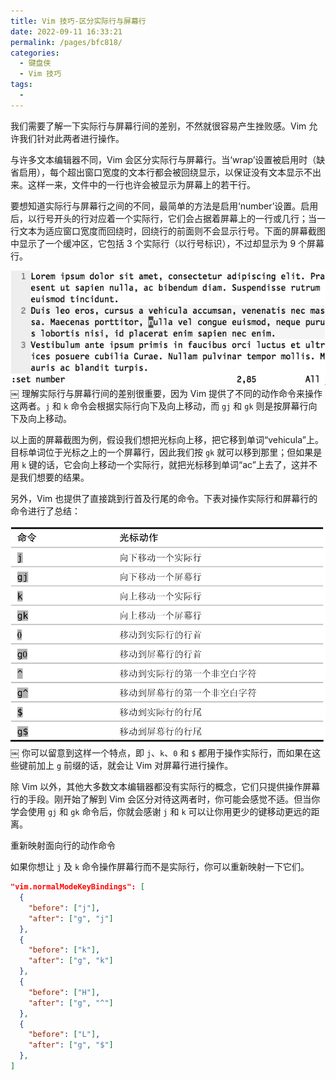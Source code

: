 ```yaml
---
title: Vim 技巧-区分实际行与屏幕行
date: 2022-09-11 16:33:21
permalink: /pages/bfc818/
categories:
  - 键盘侠
  - Vim 技巧
tags:
  -
---
```


我们需要了解一下实际行与屏幕行间的差别，不然就很容易产生挫败感。Vim 允许我们针对此两者进行操作。

与许多文本编辑器不同，Vim 会区分实际行与屏幕行。当‘wrap’设置被启用时（缺省启用），每个超出窗口宽度的文本行都会被回绕显示，以保证没有文本显示不出来。这样一来，文件中的一行也许会被显示为屏幕上的若干行。

要想知道实际行与屏幕行之间的不同，最简单的方法是启用‘number’设置。启用后，以行号开头的行对应着一个实际行，它们会占据着屏幕上的一行或几行；当一行文本为适应窗口宽度而回绕时，回绕行的前面则不会显示行号。下面的屏幕截图中显示了一个缓冲区，它包括 3 个实际行（以行号标识），不过却显示为 9 个屏幕行。

![](../../.vuepress/public/img/vim/083.jpg)
￼
理解实际行与屏幕行间的差别很重要，因为 Vim 提供了不同的动作命令来操作这两者。`j` 和 `k` 命令会根据实际行向下及向上移动，而 `gj` 和 `gk` 则是按屏幕行向下及向上移动。

以上面的屏幕截图为例，假设我们想把光标向上移，把它移到单词“vehicula”上。目标单词位于光标之上的一个屏幕行，因此我们按 `gk` 就可以移到那里；但如果是用 `k` 键的话，它会向上移动一个实际行，就把光标移到单词“ac”上去了，这并不是我们想要的结果。

另外，Vim 也提供了直接跳到行首及行尾的命令。下表对操作实际行和屏幕行的命令进行了总结：

![](../../.vuepress/public/img/vim/084.jpg)
￼
你可以留意到这样一个特点，即 `j`、`k`、`0` 和 `$` 都用于操作实际行，而如果在这些键前加上 `g` 前缀的话，就会让 Vim 对屏幕行进行操作。

除 Vim 以外，其他大多数文本编辑器都没有实际行的概念，它们只提供操作屏幕行的手段。刚开始了解到 Vim 会区分对待这两者时，你可能会感觉不适。但当你学会使用 `gj` 和 `gk` 命令后，你就会感谢 `j` 和 `k` 可以让你用更少的键移动更远的距离。

重新映射面向行的动作命令

如果你想让 `j` 及 `k` 命令操作屏幕行而不是实际行，你可以重新映射一下它们。

```json
"vim.normalModeKeyBindings": [
  {
    "before": ["j"],
    "after": ["g", "j"]
  },
  {
    "before": ["k"],
    "after": ["g", "k"]
  },
  {
    "before": ["H"],
    "after": ["g", "^"]
  },
  {
    "before": ["L"],
    "after": ["g", "$"]
  },
]
```
